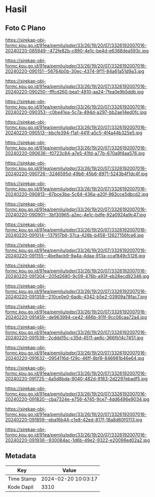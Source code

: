 # Hasil

## Foto C Plano

https://sirekap-obj-formc.kpu.go.id/91ea/pemilu/pdpr/33/26/19/20/07/3326192007016-20240220-085949--472fe82b-c890-4e1c-be4d-e6368dea593c.jpg

https://sirekap-obj-formc.kpu.go.id/91ea/pemilu/pdpr/33/26/19/20/07/3326192007016-20240220-090151--56764b0b-30ec-4374-9f11-84a61a51d9a3.jpg

https://sirekap-obj-formc.kpu.go.id/91ea/pemilu/pdpr/33/26/19/20/07/3326192007016-20240220-090250--fffcd260-bea1-4810-aa24-7fea0e9b5ddb.jpg

https://sirekap-obj-formc.kpu.go.id/91ea/pemilu/pdpr/33/26/19/20/07/3326192007016-20240220-090353--c0be41ea-5c7a-494d-a297-bb2ae14ed0fc.jpg

https://sirekap-obj-formc.kpu.go.id/91ea/pemilu/pdpr/33/26/19/20/07/3326192007016-20240220-090513--bbcfe394-f1af-441f-a5c5-4f4a44b325e5.jpg

https://sirekap-obj-formc.kpu.go.id/91ea/pemilu/pdpr/33/26/19/20/07/3326192007016-20240220-090636--f0723c84-a7e5-41fd-a77b-670a9f4aa576.jpg

https://sirekap-obj-formc.kpu.go.id/91ea/pemilu/pdpr/33/26/19/20/07/3326192007016-20240220-090726--3246595d-49b6-45b6-8971-5243b4f1dc4f.jpg

https://sirekap-obj-formc.kpu.go.id/91ea/pemilu/pdpr/33/26/19/20/07/3326192007016-20240220-090813--67bce3ba-5c64-436a-a20f-963cce5dbcd2.jpg

https://sirekap-obj-formc.kpu.go.id/91ea/pemilu/pdpr/33/26/19/20/07/3326192007016-20240220-090901--3bf30965-a2ec-4e1c-bdfe-92a0924a9c47.jpg

https://sirekap-obj-formc.kpu.go.id/91ea/pemilu/pdpr/33/26/19/20/07/3326192007016-20240220-091014--137917b6-37ca-426b-b458-12627156fce6.jpg

https://sirekap-obj-formc.kpu.go.id/91ea/pemilu/pdpr/33/26/19/20/07/3326192007016-20240220-091155--4be9acb9-9a4a-4daa-913a-ccaf849c5126.jpg

https://sirekap-obj-formc.kpu.go.id/91ea/pemilu/pdpr/33/26/19/20/07/3326192007016-20240220-091304--205d2680-9c09-476b-a93f-eb28ecd92346.jpg

https://sirekap-obj-formc.kpu.go.id/91ea/pemilu/pdpr/33/26/19/20/07/3326192007016-20240220-091359--210ce0e0-6adb-4342-b5e2-03909a78fac7.jpg

https://sirekap-obj-formc.kpu.go.id/91ea/pemilu/pdpr/33/26/19/20/07/3326192007016-20240220-091459--de963994-ce42-486b-911f-9cc06caa72a4.jpg

https://sirekap-obj-formc.kpu.go.id/91ea/pemilu/pdpr/33/26/19/20/07/3326192007016-20240220-091539--2cddd15c-c35d-4511-ae8c-366fb14c7451.jpg

https://sirekap-obj-formc.kpu.go.id/91ea/pemilu/pdpr/33/26/19/20/07/3326192007016-20240220-091632--0954116d-f29c-46ff-8bf8-846981b46e64.jpg

https://sirekap-obj-formc.kpu.go.id/91ea/pemilu/pdpr/33/26/19/20/07/3326192007016-20240220-091725--4a5d8bda-9040-482d-9183-2d2297ebadf5.jpg

https://sirekap-obj-formc.kpu.go.id/91ea/pemilu/pdpr/33/26/19/20/07/3326192007016-20240220-091820--cba7324e-e756-4745-9ce7-4dd6496e9034.jpg

https://sirekap-obj-formc.kpu.go.id/91ea/pemilu/pdpr/33/26/19/20/07/3326192007016-20240220-091859--eba16b44-c1e8-42ed-817f-18a8d60f0113.jpg

https://sirekap-obj-formc.kpu.go.id/91ea/pemilu/pdpr/33/26/19/20/07/3326192007016-20240220-091936--930084ac-1d6b-49e2-9322-e20098ed02a2.jpg


## Metadata

| Key        | Value               |
| ---------- | ------------------- |
| Time Stamp | 2024-02-20 10:03:17 |
| Kode Dapil | 3310                |



